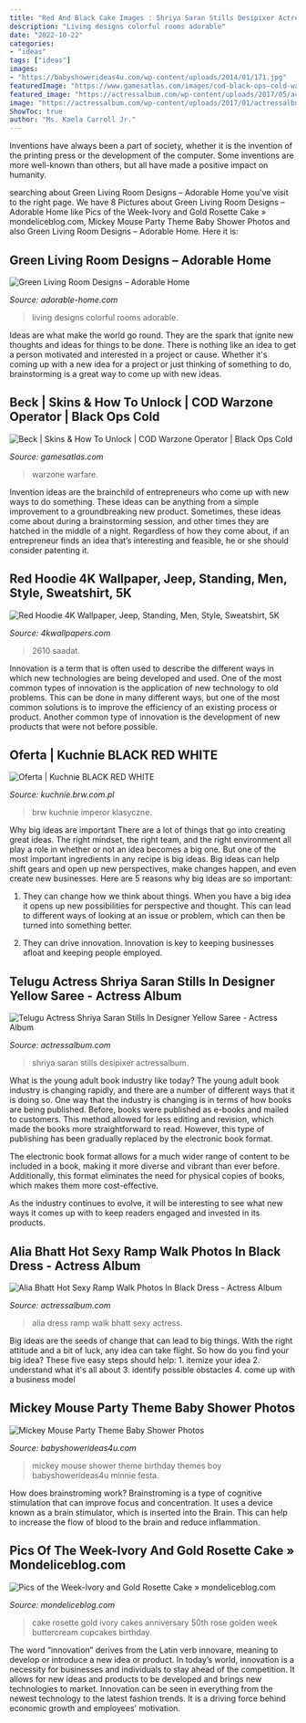 ```yaml
---
title: "Red And Black Cake Images : Shriya Saran Stills Desipixer Actressalbum"
description: "Living designs colorful rooms adorable"
date: "2022-10-22"
categories:
- "ideas"
tags: ["ideas"]
images:
- "https://babyshowerideas4u.com/wp-content/uploads/2014/01/171.jpg"
featuredImage: "https://www.gamesatlas.com/images/cod-black-ops-cold-war/operators/skins/ui_loot_operator_mp_western_t9west_3_1.png"
featured_image: "https://actressalbum.com/wp-content/uploads/2017/05/actressalbum.com_alia-bhatt-hot-sexy-ramp-walk-photos-in-black-dress.4.jpg"
image: "https://actressalbum.com/wp-content/uploads/2017/01/actressalbum.com_telugu-actress-shriya-saran-stills-in-designer-yellow-saree-3-678x1024.jpg"
ShowToc: true
author: "Ms. Kaela Carroll Jr."
---
```



Inventions have always been a part of society, whether it is the invention of the printing press or the development of the computer. Some inventions are more well-known than others, but all have made a positive impact on humanity.

	

		
searching about Green Living Room Designs – Adorable Home you've visit to the right page. We have 8 Pictures about Green Living Room Designs – Adorable Home like Pics of the Week-Ivory and Gold Rosette Cake » mondeliceblog.com, Mickey Mouse Party Theme Baby Shower Photos and also Green Living Room Designs – Adorable Home. Here it is:
		
    
## Green Living Room Designs – Adorable Home

<img loading=lazy src="https://adorable-home.com/wp-content/gallery/green-living-room-designs/green-living-room-designs-12.jpg" onerror="this.onerror=null;this.src='https://tse3.mm.bing.net/th?id=OIP.CV4Zmb184AaU4BKzGeZ0vgHaJ3&amp;pid=15.1';" alt="Green Living Room Designs – Adorable Home">

_Source: adorable-home.com_

>living designs colorful rooms adorable. 

	

Ideas are what make the world go round. They are the spark that ignite new thoughts and ideas for things to be done. There is nothing like an idea to get a person motivated and interested in a project or cause. Whether it's coming up with a new idea for a project or just thinking of something to do, brainstorming is a great way to come up with new ideas.

    
## Beck | Skins &amp; How To Unlock | COD Warzone Operator | Black Ops Cold

<img loading=lazy src="https://www.gamesatlas.com/images/cod-black-ops-cold-war/operators/skins/ui_loot_operator_mp_western_t9west_3_1.png" onerror="this.onerror=null;this.src='https://tse4.mm.bing.net/th?id=OIP.sBl1_yNc-ONdPu9qpmkJMgAAAA&amp;pid=15.1';" alt="Beck | Skins &amp; How To Unlock | COD Warzone Operator | Black Ops Cold">

_Source: gamesatlas.com_

>warzone warfare. 

	

Invention ideas are the brainchild of entrepreneurs who come up with new ways to do something. These ideas can be anything from a simple improvement to a groundbreaking new product. Sometimes, these ideas come about during a brainstorming session, and other times they are hatched in the middle of a night. Regardless of how they come about, if an entrepreneur finds an idea that’s interesting and feasible, he or she should consider patenting it.

    
## Red Hoodie 4K Wallpaper, Jeep, Standing, Men, Style, Sweatshirt, 5K

<img loading=lazy src="https://4kwallpapers.com/images/wallpapers/red-hoodie-jeep-standing-men-style-sweatshirt-5k-720x1280-2610.jpg" onerror="this.onerror=null;this.src='https://tse3.mm.bing.net/th?id=OIP.qzG9DxU55bZb92vL2ihcrAHaNK&amp;pid=15.1';" alt="Red Hoodie 4K Wallpaper, Jeep, Standing, Men, Style, Sweatshirt, 5K">

_Source: 4kwallpapers.com_

>2610 saadat. 

	

Innovation is a term that is often used to describe the different ways in which new technologies are being developed and used. One of the most common types of innovation is the application of new technology to old problems. This can be done in many different ways, but one of the most common solutions is to improve the efficiency of an existing process or product. Another common type of innovation is the development of new products that were not before possible.

    
## Oferta | Kuchnie BLACK RED WHITE

<img loading=lazy src="https://www.kuchnie.brw.com.pl/uploads/tx_protspot/imperor_1_03.jpg" onerror="this.onerror=null;this.src='https://tse1.mm.bing.net/th?id=OIP.Fi2Tak7_GZZ0HQCTvpYd3wHaEK&amp;pid=15.1';" alt="Oferta | Kuchnie BLACK RED WHITE">

_Source: kuchnie.brw.com.pl_

>brw kuchnie imperor klasyczne. 

	

Why big ideas are important
There are a lot of things that go into creating great ideas. The right mindset, the right team, and the right environment all play a role in whether or not an idea becomes a big one. But one of the most important ingredients in any recipe is big ideas. Big ideas can help shift gears and open up new perspectives, make changes happen, and even create new businesses. Here are 5 reasons why big ideas are so important: 
1. They can change how we think about things. When you have a big idea it opens up new possibilities for perspective and thought. This can lead to different ways of looking at an issue or problem, which can then be turned into something better. 

2. They can drive innovation. Innovation is key to keeping businesses afloat and keeping people employed.

    
## Telugu Actress Shriya Saran Stills In Designer Yellow Saree - Actress Album

<img loading=lazy src="https://actressalbum.com/wp-content/uploads/2017/01/actressalbum.com_telugu-actress-shriya-saran-stills-in-designer-yellow-saree-3-678x1024.jpg" onerror="this.onerror=null;this.src='https://tse3.mm.bing.net/th?id=OIP.iUKi_b_6o7D9xOFh3Aj7nAHaLL&amp;pid=15.1';" alt="Telugu Actress Shriya Saran Stills In Designer Yellow Saree - Actress Album">

_Source: actressalbum.com_

>shriya saran stills desipixer actressalbum. 

	

What is the young adult book industry like today?
The young adult book industry is changing rapidly, and there are a number of different ways that it is doing so. One way that the industry is changing is in terms of how books are being published. 
Before, books were published as e-books and mailed to customers. This method allowed for less editing and revision, which made the books more straightforward to read. However, this type of publishing has been gradually replaced by the electronic book format. 

The electronic book format allows for a much wider range of content to be included in a book, making it more diverse and vibrant than ever before. Additionally, this format eliminates the need for physical copies of books, which makes them more cost-effective. 

As the industry continues to evolve, it will be interesting to see what new ways it comes up with to keep readers engaged and invested in its products.

    
## Alia Bhatt Hot Sexy Ramp Walk Photos In Black Dress - Actress Album

<img loading=lazy src="https://actressalbum.com/wp-content/uploads/2017/05/actressalbum.com_alia-bhatt-hot-sexy-ramp-walk-photos-in-black-dress.4.jpg" onerror="this.onerror=null;this.src='https://tse3.mm.bing.net/th?id=OIP.qI4eeJIyE2fHsyAgtR9eFAHaLH&amp;pid=15.1';" alt="Alia Bhatt Hot Sexy Ramp Walk Photos In Black Dress - Actress Album">

_Source: actressalbum.com_

>alia dress ramp walk bhatt sexy actress. 

	

Big ideas are the seeds of change that can lead to big things. With the right attitude and a bit of luck, any idea can take flight. So how do you find your big idea? These five easy steps should help: 1. itemize your idea 2. understand what it's all about 3. identify possible obstacles 4. come up with a business model 
    
## Mickey Mouse Party Theme Baby Shower Photos

<img loading=lazy src="https://babyshowerideas4u.com/wp-content/uploads/2014/01/171.jpg" onerror="this.onerror=null;this.src='https://tse1.mm.bing.net/th?id=OIP.3y16QCxKTN3XhuyN3mJtgAHaLI&amp;pid=15.1';" alt="Mickey Mouse Party Theme Baby Shower Photos">

_Source: babyshowerideas4u.com_

>mickey mouse shower theme birthday themes boy babyshowerideas4u minnie festa. 

	

How does brainstroming work?
Brainstroming is a type of cognitive stimulation that can improve focus and concentration. It uses a device known as a brain stimulator, which is inserted into the Brain. This can help to increase the flow of blood to the brain and reduce inflammation.

    
## Pics Of The Week-Ivory And Gold Rosette Cake » Mondeliceblog.com

<img loading=lazy src="http://www.mondeliceblog.com/wp-content/uploads/2013/05/order119.jpg" onerror="this.onerror=null;this.src='https://tse1.mm.bing.net/th?id=OIP.zEwGa-xvwzBhjt94OZfHKwHaLH&amp;pid=15.1';" alt="Pics of the Week-Ivory and Gold Rosette Cake » mondeliceblog.com">

_Source: mondeliceblog.com_

>cake rosette gold ivory cakes anniversary 50th rose golden week buttercream cupcakes birthday. 

	

The word “innovation” derives from the Latin verb innovare, meaning to develop or introduce a new idea or product. In today’s world, innovation is a necessity for businesses and individuals to stay ahead of the competition. It allows for new ideas and products to be developed and brings new technologies to market. Innovation can be seen in everything from the newest technology to the latest fashion trends. It is a driving force behind economic growth and employees’ motivation.

